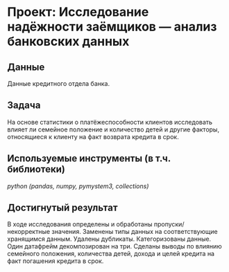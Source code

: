 # Проект: Исследование надёжности заёмщиков — анализ банковских данных

## Данные

Данные кредитного отдела банка.

## Задача

На основе статистики о платёжеспособности клиентов исследовать влияет ли семейное положение и количество детей и другие факторы, относящиеся к клиенту на факт возврата кредита в срок.

## Используемые инструменты (в т.ч. библиотеки)
*python (pandas, numpy, pymystem3, collections)*

## Достигнутый результат
В ходе исследования определены и обработаны пропуски/некорректные значения. Заменены типы данных на соответствующие хранящимся данным. Удалены дубликаты. Категоризованы данные. Один датафрейм декомпозирован на три. Сделаны выводы по влиянию семейного положения, количества детей, дохода и целей кредита на факт погашения кредита в срок.
